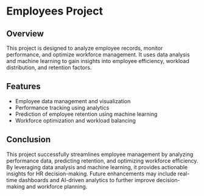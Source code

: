 # Employees Project

## Overview
This project is designed to analyze employee records, monitor performance, and optimize workforce management. It uses data analysis and machine learning to gain insights into employee efficiency, workload distribution, and retention factors.

## Features
- Employee data management and visualization
- Performance tracking using analytics
- Prediction of employee retention using machine learning
- Workforce optimization and workload balancing

## Conclusion 
This project successfully streamlines employee management by analyzing performance data, predicting retention, and optimizing workforce efficiency. By leveraging data analysis and machine learning, it provides actionable insights for HR decision-making. Future enhancements may include real-time dashboards and AI-driven analytics to further improve decision-making and workforce planning.
